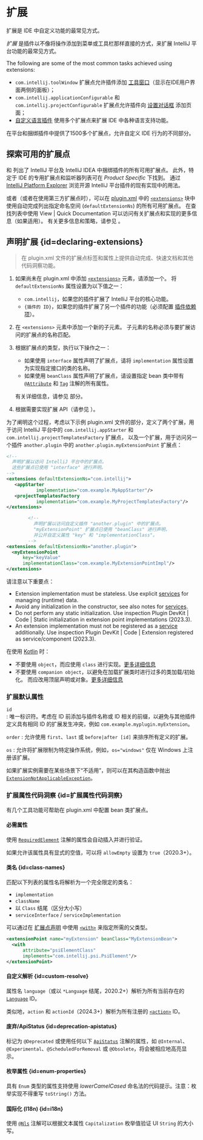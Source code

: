 <!-- Copyright 2000-2024 JetBrains s.r.o. and contributors. Use of this source code is governed by the Apache 2.0 license. -->

# 扩展

<link-summary>扩展是 IDE 中自定义功能的最常见方式。</link-summary>

_扩展_ 是插件以不像将操作添加到菜单或工具栏那样直接的方式，来扩展 IntelliJ 平台功能的最常见方式。

The following are some of the most common tasks achieved using extensions:

* `com.intellij.toolWindow` 扩展点允许插件添加 [工具窗口](tool_windows.md)（显示在IDE用户界面两侧的面板）；
* `com.intellij.applicationConfigurable` 和 `com.intellij.projectConfigurable` 扩展点允许插件向 [设置对话框](settings.md) 添加页面；
* [自定义语言插件](custom_language_support.md) 使用多个扩展点来扩展 IDE 中各种语言支持功能。

在平台和捆绑插件中提供了1500多个扩展点，允许自定义 IDE 行为的不同部分。

## 探索可用的扩展点

[](intellij_platform_extension_point_list.md) 和 [](intellij_community_plugins_extension_point_list.md) 列出了 IntelliJ 平台及 IntelliJ IDEA 中捆绑插件的所有可用扩展点。
此外，特定于 IDE 的专用扩展点和监听器列表可在 _Product Specific_ 下找到。
通过 [IntelliJ Platform Explorer](https://jb.gg/ipe) 浏览开源 IntelliJ 平台插件的现有实现中的用法。

或者（或者在使用第三方扩展点时），可以在 <path>[plugin.xml](plugin_configuration_file.md)</path> 中的 [`<extensions>`](plugin_configuration_file.md#idea-plugin__extensions) 块中使用自动完成列出指定命名空间 (`defaultExtensionNs`) 的所有可用扩展点。
在查找列表中使用 <ui-path>View | Quick Documentation</ui-path> 可以访问有关扩展点和实现的更多信息（如果适用）。
有关更多信息和策略，请参见 [](explore_api.md)。

## 声明扩展 {id=declaring-extensions}

> 在 <path>plugin.xml</path> 文件的扩展点标签和属性上提供自动完成、快速文档和其他代码洞察功能。

<procedure title="声明扩展">

1. 如果尚未在 <path>plugin.xml</path> 中添加 [`<extensions>`](plugin_configuration_file.md#idea-plugin__extensions) 元素，请添加一个。
   将 `defaultExtensionNs` 属性设置为以下值之一：
   * `com.intellij`，如果您的插件扩展了 IntelliJ 平台的核心功能。
   * `{插件的 ID}`，如果您的插件扩展了另一个插件的功能（必须配置 [插件依赖项](plugin_dependencies.md)）。
2. 在 `<extensions>` 元素中添加一个新的子元素。
   子元素的名称必须与要扩展访问的扩展点的名称匹配。
3. 根据扩展点的类型，执行以下操作之一：
   * 如果使用 `interface` 属性声明了扩展点，请将 `implementation` 属性设置为实现指定接口的类的名称。
   * 如果使用 `beanClass` 属性声明了扩展点，请设置指定 bean 类中带有 [`@Attribute`](%gh-ic%/platform/util/src/com/intellij/util/xmlb/annotations/Attribute.java) 和 [`Tag`](%gh-ic%/platform/util/src/com/intellij/util/xmlb/annotations/Tag.java) 注解的所有属性。

   有关详细信息，请参见 [](plugin_extension_points.md#declaring-extension-points) 部分。
4. 根据需要实现扩展 API（请参见 [](#implementing-extension)）。

</procedure>

为了阐明这个过程，考虑以下示例 <path>plugin.xml</path> 文件的部分，定义了两个扩展，用于访问 IntelliJ 平台中的 `com.intellij.appStarter` 和 `com.intellij.projectTemplatesFactory` 扩展点，
以及一个扩展，用于访问另一个插件 `another.plugin` 中的 `another.plugin.myExtensionPoint` 扩展点：

```xml
<!--
  声明扩展以访问 IntelliJ 平台中的扩展点。
  这些扩展点已使用 "interface" 进行声明。
-->
<extensions defaultExtensionNs="com.intellij">
   <appStarter
           implementation="com.example.MyAppStarter"/>
   <projectTemplatesFactory
           implementation="com.example.MyProjectTemplatesFactory"/>
</extensions>

        <!--
          声明扩展以访问自定义插件 "another.plugin" 中的扩展点。
          "myExtensionPoint" 扩展点已使用 "beanClass" 进行声明，
          并公开自定义属性 "key" 和 "implementationClass"。
        -->
<extensions defaultExtensionNs="another.plugin">
  <myExtensionPoint
      key="keyValue"
      implementationClass="com.example.MyExtensionPointImpl"/>
</extensions>
```

<procedure id="implementing-extension" title="实现扩展">

请注意以下重要点：

- Extension implementation must be stateless. Use explicit [services](plugin_services.md) for managing (runtime) data.
- Avoid any initialization in the constructor, see also notes for [services](plugin_services.md#ctor).
- Do not perform any static initialization. Use inspection <control>Plugin DevKit | Code | Static initialization in extension point implementations</control> (2023.3).
- An extension implementation must not be registered as a [service](plugin_services.md) additionally. Use inspection <control>Plugin DevKit | Code | Extension registered as service/component</control> (2023.3).

在使用 [Kotlin](using_kotlin.md) 时：

- 不要使用 `object`，而应使用 `class` 进行实现。[更多详细信息](using_kotlin.md#object-vs-class)
- 不要使用 `companion object`，以避免在加载扩展类时进行过多的类加载/初始化。
  而应改用顶层声明或对象。[更多详细信息](using_kotlin.md#companion-object-extensions)

</procedure>

### 扩展默认属性

`id`  
: 唯一标识符。考虑在 ID 前添加与插件名称或 ID 相关的前缀，以避免与其他插件定义具有相同 ID 的扩展发生冲突，例如 `com.example.myplugin.myExtension`。

`order` :
允许使用 `first`、`last` 或 `before|after [id]` 来排序所有定义的扩展。

`os`
: 允许将扩展限制为特定操作系统，例如，`os="windows"` 仅在 Windows 上注册该扩展。

如果扩展实例需要在某些场景下“不适用”，则可以在其构造函数中抛出 [`ExtensionNotApplicableException`](%gh-ic%/platform/extensions/src/com/intellij/openapi/extensions/ExtensionNotApplicableException.java)。

### 扩展属性代码洞察 {id=扩展属性代码洞察}

有几个工具功能可帮助在 <path>plugin.xml</path> 中配置 bean 类扩展点。

#### 必需属性
<primary-label ref="2019.3"/>

使用 [`RequiredElement`](%gh-ic%/platform/core-api/src/com/intellij/openapi/extensions/RequiredElement.java) 注解的属性会自动插入并进行验证。

如果允许该属性具有显式的空值，可以将 `allowEmpty` 设置为 `true`（2020.3+）。

#### 类名 {id=class-names}

匹配以下列表的属性名将解析为一个完全限定的类名：

- `implementation`
- `className`
- 以 `Class` 结尾（区分大小写）
- `serviceInterface` / `serviceImplementation`

可以通过在 [扩展点声明](plugin_extension_points.md) 中使用 [`<with>`](plugin_configuration_file.md#idea-plugin__extensionPoints__extensionPoint__with) 来指定所需的父类型。

```xml
<extensionPoint name="myExtension" beanClass="MyExtensionBean">
  <with
      attribute="psiElementClass"
      implements="com.intellij.psi.PsiElement"/>
</extensionPoint>
```

#### 自定义解析 {id=custom-resolve}

属性名 `language`（或以 `*Language` 结尾，2020.2+）解析为所有当前存在的 [`Language`](%gh-ic%/platform/core-api/src/com/intellij/lang/Language.java) ID。

类似地，`action` 和 `actionId`（2024.3+）解析为所有注册的 [`<action>`](plugin_configuration_file.md#idea-plugin__actions__action) ID。

#### 废弃/ApiStatus {id=deprecation-apistatus}

标记为 `@Deprecated` 或使用任何以下 [`ApiStatus`](%gh-java-annotations%/common/src/main/java/org/jetbrains/annotations/ApiStatus.java) 注解的属性，如 `@Internal`、`@Experimental`、`@ScheduledForRemoval` 或 `@Obsolete`，将会被相应地高亮显示。

#### 枚举属性 {id=enum-properties}

具有 `Enum` 类型的属性支持使用 _lowerCamelCased_ 命名法的代码提示。注意：枚举实现不得重写 `toString()` 方法。

#### 国际化 (I18n) {id=i18n}

使用 [`@Nls`](%gh-java-annotations%/common/src/main/java/org/jetbrains/annotations/Nls.java) 注解可以根据文本属性 `Capitalization` 枚举值验证 UI `String` 的大小写。

